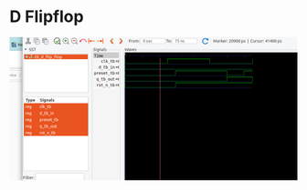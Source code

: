 <h1>D Flipflop </h1>

<img src="./Screenshot from 2024-02-20 22-13-36.png" alt="d flipflop using vhdl">
